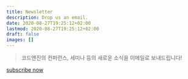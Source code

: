 ```yaml
---
title: Newsletter
description: Drop us an email.
date: 2020-08-27T19:25:12+02:00
lastmod: 2020-08-27T19:25:12+02:00
draft: false
images: []
---
```


> 코드엔진의 컨퍼런스, 세미나 등의 새로운 소식을 이메일로 보내드립니다!

<a class="btn btn-primary btn-lg px-4 mb-2" href="https://forms.gle/vMU2u9n2uMcy3go86" target="_blank" role="button">subscribe now</a>
